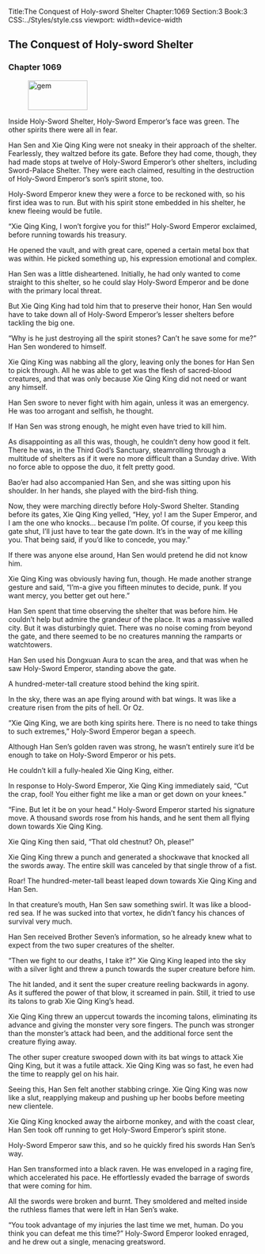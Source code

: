 Title:The Conquest of Holy-sword Shelter 
Chapter:1069 
Section:3 
Book:3 
CSS:../Styles/style.css 
viewport: width=device-width
  
## The Conquest of Holy-sword Shelter
### Chapter 1069 
<figure>
	<img src="../Images/gem.gif" alt="gem" id="gem" width="120" height="60" />
</figure>
  

  
  Inside Holy-Sword Shelter, Holy-Sword Emperor’s face was green. The other spirits there were all in fear.

Han Sen and Xie Qing King were not sneaky in their approach of the shelter. Fearlessly, they waltzed before its gate. Before they had come, though, they had made stops at twelve of Holy-Sword Emperor’s other shelters, including Sword-Palace Shelter. They were each claimed, resulting in the destruction of Holy-Sword Emperor’s son’s spirit stone, too.

Holy-Sword Emperor knew they were a force to be reckoned with, so his first idea was to run. But with his spirit stone embedded in his shelter, he knew fleeing would be futile.

“Xie Qing King, I won’t forgive you for this!” Holy-Sword Emperor exclaimed, before running towards his treasury.

He opened the vault, and with great care, opened a certain metal box that was within. He picked something up, his expression emotional and complex.

Han Sen was a little disheartened. Initially, he had only wanted to come straight to this shelter, so he could slay Holy-Sword Emperor and be done with the primary local threat.

But Xie Qing King had told him that to preserve their honor, Han Sen would have to take down all of Holy-Sword Emperor’s lesser shelters before tackling the big one.

“Why is he just destroying all the spirit stones? Can’t he save some for me?” Han Sen wondered to himself.

Xie Qing King was nabbing all the glory, leaving only the bones for Han Sen to pick through. All he was able to get was the flesh of sacred-blood creatures, and that was only because Xie Qing King did not need or want any himself.

Han Sen swore to never fight with him again, unless it was an emergency. He was too arrogant and selfish, he thought.

If Han Sen was strong enough, he might even have tried to kill him.

As disappointing as all this was, though, he couldn’t deny how good it felt. There he was, in the Third God’s Sanctuary, steamrolling through a multitude of shelters as if it were no more difficult than a Sunday drive. With no force able to oppose the duo, it felt pretty good.

Bao’er had also accompanied Han Sen, and she was sitting upon his shoulder. In her hands, she played with the bird-fish thing.

Now, they were marching directly before Holy-Sword Shelter. Standing before its gates, Xie Qing King yelled, “Hey, yo! I am the Super Emperor, and I am the one who knocks… because I’m polite. Of course, if you keep this gate shut, I’ll just have to tear the gate down. It’s in the way of me killing you. That being said, if you’d like to concede, you may.”

If there was anyone else around, Han Sen would pretend he did not know him.

Xie Qing King was obviously having fun, though. He made another strange gesture and said, “I’m-a give you fifteen minutes to decide, punk. If you want mercy, you better get out here.”

Han Sen spent that time observing the shelter that was before him. He couldn’t help but admire the grandeur of the place. It was a massive walled city. But it was disturbingly quiet. There was no noise coming from beyond the gate, and there seemed to be no creatures manning the ramparts or watchtowers.

Han Sen used his Dongxuan Aura to scan the area, and that was when he saw Holy-Sword Emperor, standing above the gate.

A hundred-meter-tall creature stood behind the king spirit.

In the sky, there was an ape flying around with bat wings. It was like a creature risen from the pits of hell. Or Oz.

“Xie Qing King, we are both king spirits here. There is no need to take things to such extremes,” Holy-Sword Emperor began a speech.

Although Han Sen’s golden raven was strong, he wasn’t entirely sure it’d be enough to take on Holy-Sword Emperor or his pets.

He couldn’t kill a fully-healed Xie Qing King, either.

In response to Holy-Sword Emperor, Xie Qing King immediately said, “Cut the crap, fool! You either fight me like a man or get down on your knees.”

“Fine. But let it be on your head.” Holy-Sword Emperor started his signature move. A thousand swords rose from his hands, and he sent them all flying down towards Xie Qing King.

Xie Qing King then said, “That old chestnut? Oh, please!”

Xie Qing King threw a punch and generated a shockwave that knocked all the swords away. The entire skill was canceled by that single throw of a fist.

Roar! The hundred-meter-tall beast leaped down towards Xie Qing King and Han Sen.

In that creature’s mouth, Han Sen saw something swirl. It was like a blood-red sea. If he was sucked into that vortex, he didn’t fancy his chances of survival very much.

Han Sen received Brother Seven’s information, so he already knew what to expect from the two super creatures of the shelter.

“Then we fight to our deaths, I take it?” Xie Qing King leaped into the sky with a silver light and threw a punch towards the super creature before him.

The hit landed, and it sent the super creature reeling backwards in agony. As it suffered the power of that blow, it screamed in pain. Still, it tried to use its talons to grab Xie Qing King’s head.

Xie Qing King threw an uppercut towards the incoming talons, eliminating its advance and giving the monster very sore fingers. The punch was stronger than the monster’s attack had been, and the additional force sent the creature flying away.

The other super creature swooped down with its bat wings to attack Xie Qing King, but it was a futile attack. Xie Qing King was so fast, he even had the time to reapply gel on his hair.

Seeing this, Han Sen felt another stabbing cringe. Xie Qing King was now like a slut, reapplying makeup and pushing up her boobs before meeting new clientele.

Xie Qing King knocked away the airborne monkey, and with the coast clear, Han Sen took off running to get Holy-Sword Emperor’s spirit stone.

Holy-Sword Emperor saw this, and so he quickly fired his swords Han Sen’s way.

Han Sen transformed into a black raven. He was enveloped in a raging fire, which accelerated his pace. He effortlessly evaded the barrage of swords that were coming for him.

All the swords were broken and burnt. They smoldered and melted inside the ruthless flames that were left in Han Sen’s wake.

“You took advantage of my injuries the last time we met, human. Do you think you can defeat me this time?” Holy-Sword Emperor looked enraged, and he drew out a single, menacing greatsword.
